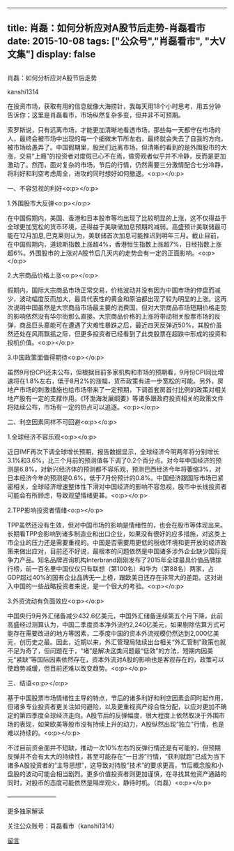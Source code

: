 
---
title:  肖磊：如何分析应对A股节后走势-肖磊看市
date: 2015-10-08
tags: ["公众号","肖磊看市", "大V文集"]
display: false
---


## 



肖磊：如何分析应对A股节后走势




kanshi1314




在投资市场，获取有用的信息就像大海捞针，我每天用18个小时思考，用五分钟告诉你；这里是肖磊看市，市场纵然复杂多变，但并非不可预期。


索罗斯说，只有远离市场，才能更加清晰地看透市场，那些每一天都守在市场的人，最终会被市场中出现的每一个细微末节所左右，最终就会失去了自我的方向，被市场给愚弄了。中国假期里，股民们远离市场，但清晰的看到的是外围股市的大涨，交易“上瘾”的投资者对度假已心不在焉，做旁观者似乎并不冷静，反而是更加激动了。然而，面对复杂的市场，节后的行情，仍然需要三分激情配合七分冷静，将利好和利空考虑周全，进攻的同时想好如何撤退。<o:p></o:p>

一、不容忽视的利好<o:p></o:p>

1.外围股市大反弹<o:p></o:p>

在中国假期内，美国、香港和日本股市等均出现了比较明显的上涨，这不仅得益于全球更加宽松的货币环境，还得益于美联储加息预期的减弱。高盛预计美联储最可能在12月加息,巴克莱则认为，美联储首次加息可能推迟到明年三月。截止目前，在中国假期内，道琼斯指数上涨超4%，香港恒生指数上涨超7%，日经指数上涨超6%。外围股市的上涨对A股节后几天内的走势会有一定的正面影响。<o:p></o:p>

2.大宗商品价格上涨<o:p></o:p>

假期内，国际大宗商品市场正常交易，价格波动并没有因为中国市场的停盘而减少，波动幅度反而加大，最具代表性的黄金和原油都出现了较为明显的上涨。这再次说明中国虽然是大宗商品市场最主要的消费国，但对大宗商品市场短期价格走势的影响依然没有华尔街那么直接。大宗商品价格的上涨将带动相关股票市场的反弹，商品巨头嘉能可在遭遇了灾难性暴跌之后，最近四天反弹近50%，其股价虽然还处在风雨飘摇之际，但更多投资者已经看到了此类股票在超跌中形成的投资和投机价值。<o:p></o:p>

3.中国政策面值得期待<o:p></o:p>

虽然9月份CPI还未公布，但根据目前多家机构和市场的预期看，9月份CPI同比增速将在1.8%左右，低于8月2%的涨幅，货币政策有进一步宽松的可能。另外，房地产市场的刺激措施也给市场带来了一定预期，下调首套房首付比例的政策对相关地产股有一定的支撑作用。《环渤海发展纲要》等诸多跟政府投资相关的政策文件将陆续公布，市场有一定的热点可以追逐。<o:p></o:p>

二、利空因素同样不可回避<o:p></o:p>

1.全球经济不容乐观<o:p></o:p>

近日IMF再次下调全球增长预期，报告数据显示，全球经济今明两年将分别增长3.1%和3.6%，比三个月前的预测值各下调了0.2个百分点。对今年中国经济的预测是6.8%，对新兴经济体的预测都不容乐观，预测巴西经济今年将萎缩3%，对日本经济今年的预测是0.6%，低于7月份预计的0.8%。中国经济跟国际市场已紧密相关，全球经济增速整体性下滑对中国经济的影响不容忽视，股市中长线投资者可能会有所顾虑，导致观望情绪更甚。<o:p></o:p>

2.TPP影响投资者情绪<o:p></o:p>

TPP虽然还没有生效，但对中国市场的影响是情绪性的，也会在股市等体现出来。长期看TPP会影响到诸多制造业和出口企业，如果没有很好的应多措施，对这类上市企业的压力还是需要重视的。中国是否需要用更低的税收环境和更开放的经济政策来做出应对，目前还不好说，最根本的问题依然是中国诸多涉外企业缺少国际竞争力产品。知名品牌咨询机构Interbrand刚刚发布了2015年全球最具价值品牌排行榜，前一百名里中国仅仅只有联想（第100名）和华为（第88名）两家，占GDP超过40%的国有企业品牌无一上榜，跟欧美日还存在非常大的差距。这对进入中国的一些战略投资者来说，是一个很大的考验。<o:p></o:p>

3.外资流动有负面效应<o:p></o:p>

中国央行9月外汇储备减少432.6亿美元，中国外汇储备连续第五个月下降，此前高盛经过测算认为，中国二季度资本净外流约2,240亿美元，如果剔除估算方式可能存在需要改进的地方等因素，二季度中国的资本外流规模仍然达到2,000亿美元，创历史之最。因此，近期以来，外汇管理局陆续出台相关“外汇管制”政策也就不足为奇了，但问题在于，“堵”是解决这类问题最“低效”的方法，短期内因美元“紧缺”等国际因素依然存在，资本外流对A股的影响也是客观存在的，政策可以使趋势减缓，但目前还难以改变趋势。<o:p></o:p>

三、结语<o:p></o:p>

基于中国股票市场情绪性主导的特点，节后的诸多利好和利空因素会同时起作用，但诸多专业投资者更关注如何避险，以及更重视资产综合性分配，以应对更加不确定的第四季度全球经济走向。A股节后的反弹幅度，很大程度上依然取决于外围市场的表现，如果欧美等股市没有持续上升的动力，A股纵然出现“独立”行情，也是难以持续的。<o:p></o:p>

不过目前资金面并不短缺，推动一次10%左右的反弹行情还是有可能的，但预期反弹并不会有太大的持续性，甚至可能存在“一日游”行情，“获利就跑”已成为当下诸多A股投资者的“主导思想”，这导致对持股“技术”的要求更高，节后概念股和小盘股的波动可能会相当剧烈。更多价值投资者则更加谨慎，在寻找其他资产通路的同时，对股市的态度可能依然是隔岸观火，静待时机。（肖磊）<o:p></o:p>





————————



更多独家解读

关注公众账号：肖磊看市（kanshi1314）













[留言](javascript:;)


